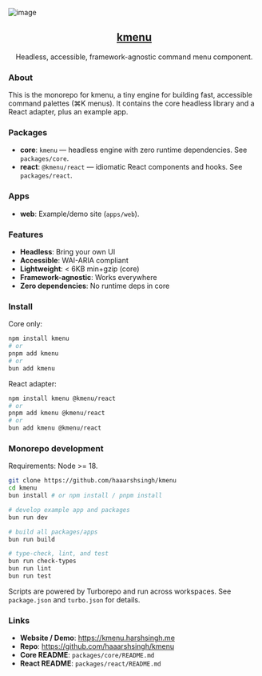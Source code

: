 ![image](https://kmenu.harshsingh.me/og.png)

<p align="center">
  <a href="https://kmenu.harshsingh.me/">
    <h2 align="center">kmenu</h2>
  </a>
</p>

<p align="center">Headless, accessible, framework-agnostic command menu component.</p>

### About

This is the monorepo for kmenu, a tiny engine for building fast, accessible command palettes (⌘K menus). It contains the core headless library and a React adapter, plus an example app.

### Packages

- **core**: `kmenu` — headless engine with zero runtime dependencies. See `packages/core`.
- **react**: `@kmenu/react` — idiomatic React components and hooks. See `packages/react`.

### Apps

- **web**: Example/demo site (`apps/web`).

### Features

- **Headless**: Bring your own UI
- **Accessible**: WAI-ARIA compliant
- **Lightweight**: < 6KB min+gzip (core)
- **Framework-agnostic**: Works everywhere
- **Zero dependencies**: No runtime deps in core

### Install

Core only:

```bash
npm install kmenu
# or
pnpm add kmenu
# or
bun add kmenu
```

React adapter:

```bash
npm install kmenu @kmenu/react
# or
pnpm add kmenu @kmenu/react
# or
bun add kmenu @kmenu/react
```

### Monorepo development

Requirements: Node >= 18.

```bash
git clone https://github.com/haaarshsingh/kmenu
cd kmenu
bun install # or npm install / pnpm install

# develop example app and packages
bun run dev

# build all packages/apps
bun run build

# type-check, lint, and test
bun run check-types
bun run lint
bun run test
```

Scripts are powered by Turborepo and run across workspaces. See `package.json` and `turbo.json` for details.

### Links

- **Website / Demo**: https://kmenu.harshsingh.me
- **Repo**: https://github.com/haaarshsingh/kmenu
- **Core README**: `packages/core/README.md`
- **React README**: `packages/react/README.md`
